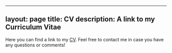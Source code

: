 
---
layout: page
title: CV
description: A link to my Curriculum Vitae
---
<p>Here you can find a link to my <a href="https://www.dropbox.com/s/hbjfughxagpvxdh/cv_torres.pdf?dl=0" target="_blank">CV</a>. Feel free to contact me in case you have any questions or comments!</p>
